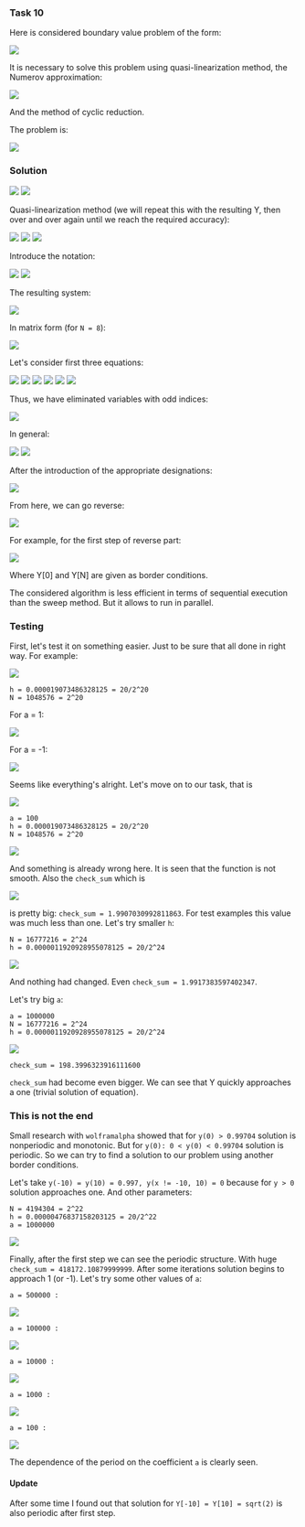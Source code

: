### Task 10

Here is considered boundary value problem of the form:

<img src="https://raw.githubusercontent.com/ilkoch008/OpenMP_tasks/master/task10/misc/Screenshot_1.png" width="">

It is necessary to solve this problem using quasi-linearization method, the Numerov approximation:

<img src="https://raw.githubusercontent.com/ilkoch008/OpenMP_tasks/master/task10/misc/Screenshot_2.png" width="">

And the method of cyclic reduction. 

The problem is: 

<img src="https://raw.githubusercontent.com/ilkoch008/OpenMP_tasks/master/task10/misc/Screenshot_3.png" width="">

### Solution

<img src="https://raw.githubusercontent.com/ilkoch008/OpenMP_tasks/master/task10/misc/Screenshot_4.png" width="">

<img src="https://raw.githubusercontent.com/ilkoch008/OpenMP_tasks/master/task10/misc/Screenshot_5.png" width="">

Quasi-linearization method (we will repeat this with the resulting Y, then over and over again until we reach the required accuracy):

<img src="https://raw.githubusercontent.com/ilkoch008/OpenMP_tasks/master/task10/misc/Screenshot_6.png" width="">

<img src="https://raw.githubusercontent.com/ilkoch008/OpenMP_tasks/master/task10/misc/Screenshot_7.png" width="">

<img src="https://raw.githubusercontent.com/ilkoch008/OpenMP_tasks/master/task10/misc/Screenshot_8.png" width="">

Introduce the notation:

<img src="https://raw.githubusercontent.com/ilkoch008/OpenMP_tasks/master/task10/misc/Screenshot_9.png" width="">

<img src="https://raw.githubusercontent.com/ilkoch008/OpenMP_tasks/master/task10/misc/Screenshot_10.png" width="">

The resulting system:

<img src="https://raw.githubusercontent.com/ilkoch008/OpenMP_tasks/master/task10/misc/Screenshot_11.png" width="">

In matrix form (for ```N = 8```):

<img src="https://raw.githubusercontent.com/ilkoch008/OpenMP_tasks/master/task10/misc/Screenshot_12.png" width="">

Let's consider first three equations:

<img src="https://raw.githubusercontent.com/ilkoch008/OpenMP_tasks/master/task10/misc/Screenshot_13.png" width="">

<img src="https://raw.githubusercontent.com/ilkoch008/OpenMP_tasks/master/task10/misc/Screenshot_14.png" width="">

<img src="https://raw.githubusercontent.com/ilkoch008/OpenMP_tasks/master/task10/misc/Screenshot_15.png" width="">

<img src="https://raw.githubusercontent.com/ilkoch008/OpenMP_tasks/master/task10/misc/Screenshot_16.png" width="">

<img src="https://raw.githubusercontent.com/ilkoch008/OpenMP_tasks/master/task10/misc/Screenshot_17.png" width="">

<img src="https://raw.githubusercontent.com/ilkoch008/OpenMP_tasks/master/task10/misc/Screenshot_18.png" width="">

Thus, we have eliminated variables with odd indices:

<img src="https://raw.githubusercontent.com/ilkoch008/OpenMP_tasks/master/task10/misc/Screenshot_19.png" width="">

In general:

<img src="https://raw.githubusercontent.com/ilkoch008/OpenMP_tasks/master/task10/misc/Screenshot_20.png" width="">

<img src="https://raw.githubusercontent.com/ilkoch008/OpenMP_tasks/master/task10/misc/Screenshot_21.png" width="">

After the introduction of the appropriate designations:

<img src="https://raw.githubusercontent.com/ilkoch008/OpenMP_tasks/master/task10/misc/Screenshot_22.png" width="">

From here, we can go reverse:

<img src="https://raw.githubusercontent.com/ilkoch008/OpenMP_tasks/master/task10/misc/Screenshot_23.png" width="">

For example, for the first step of reverse part:

<img src="https://raw.githubusercontent.com/ilkoch008/OpenMP_tasks/master/task10/misc/Screenshot_24.png" width="">

Where Y[0] and Y[N] are given as border conditions.

The considered algorithm is less efficient in terms of sequential execution than the sweep method.
But it allows to run in parallel.

### Testing

First, let's test it on something easier. Just to be sure that all done in right way. For example:

<img src="https://raw.githubusercontent.com/ilkoch008/OpenMP_tasks/master/task10/misc/Screenshot_25.png" width="">

```
h = 0.000019073486328125 = 20/2^20
N = 1048576 = 2^20
```

For a = 1:

<img src="https://raw.githubusercontent.com/ilkoch008/OpenMP_tasks/master/task10/misc/Screenshot_26.png" width="">

For a = -1:

<img src="https://raw.githubusercontent.com/ilkoch008/OpenMP_tasks/master/task10/misc/Screenshot_27.png" width="">

Seems like everything's alright. Let's move on to our task, that is 

<img src="https://raw.githubusercontent.com/ilkoch008/OpenMP_tasks/master/task10/misc/Screenshot_3.png" width="">

```
a = 100
h = 0.000019073486328125 = 20/2^20
N = 1048576 = 2^20
```

<img src="https://raw.githubusercontent.com/ilkoch008/OpenMP_tasks/master/task10/misc/Screenshot_28.png" width="">

And something is already wrong here. It is seen that the function is not smooth. Also the ```check_sum``` which is 

<img src="https://raw.githubusercontent.com/ilkoch008/OpenMP_tasks/master/task10/misc/Screenshot_29.png" width="">

is pretty big: ```check_sum = 1.9907030992811863```. For test examples this value was much less than one. Let's try smaller ```h```:

```
N = 16777216 = 2^24
h = 0.0000011920928955078125 = 20/2^24
```

<img src="https://raw.githubusercontent.com/ilkoch008/OpenMP_tasks/master/task10/misc/Screenshot_30.png" width="">

And nothing had changed. Even ```check_sum = 1.9917383597402347```.

Let's try big ```a```:

```
a = 1000000
N = 16777216 = 2^24
h = 0.0000011920928955078125 = 20/2^24
```

<img src="https://raw.githubusercontent.com/ilkoch008/OpenMP_tasks/master/task10/misc/Screenshot_31.png" width="">

```
check_sum = 198.3996323916111600
```

```check_sum``` had become even bigger. We can see that Y quickly approaches a one (trivial solution of equation).

### This is not the end

Small research with ```wolframalpha``` showed that for ```y(0) > 0.99704``` solution is nonperiodic and monotonic. But for ```y(0): 0 < y(0) < 0.99704``` solution is periodic. So we can try to find a solution to our problem using another border conditions.

Let's take ```y(-10) = y(10) = 0.997, y(x != -10, 10) = 0``` because for ```y > 0``` solution approaches one. And other parameters:
```
N = 4194304 = 2^22
h = 0.00000476837158203125 = 20/2^22
a = 1000000
```

<img src="https://raw.githubusercontent.com/ilkoch008/OpenMP_tasks/master/task10/misc/Screenshot_32.png" width="">

Finally, after the first step we can see the periodic structure. With huge ```check_sum = 418172.10879999999```. After some iterations solution begins to approach 1 (or -1). Let's try some other values of ```a```:

```
a = 500000 :
```

<img src="https://raw.githubusercontent.com/ilkoch008/OpenMP_tasks/master/task10/misc/Screenshot_33.png" width="">

```
a = 100000 :
```

<img src="https://raw.githubusercontent.com/ilkoch008/OpenMP_tasks/master/task10/misc/Screenshot_34.png" width="">

```
a = 10000 :
```

<img src="https://raw.githubusercontent.com/ilkoch008/OpenMP_tasks/master/task10/misc/Screenshot_35.png" width="">

```
a = 1000 :
```

<img src="https://raw.githubusercontent.com/ilkoch008/OpenMP_tasks/master/task10/misc/Screenshot_36.png" width="">

```
a = 100 :
```

<img src="https://raw.githubusercontent.com/ilkoch008/OpenMP_tasks/master/task10/misc/Screenshot_37.png" width="">

The dependence of the period on the coefficient ```a``` is clearly seen.

#### Update

After some time I found out that solution for ```Y[-10] = Y[10] = sqrt(2)``` is also periodic after first step.
